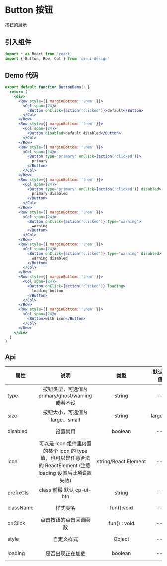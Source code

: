 # Button 按钮

按钮的展示

## 引入组件

```jsx
import * as React from 'react'
import { Button, Row, Col } from 'cp-ui-design'
```

## Demo 代码

```jsx
export default function ButtonDemo() {
  return (
    <div>
      <Row style={{ marginBottom: '1rem' }}>
        <Col span={24}>
          <Button onClick={action('clicked')}>default</Button>
        </Col>
      </Row>
      <Row style={{ marginBottom: '1rem' }}>
        <Col span={24}>
          <Button disabled>default disabled</Button>
        </Col>
      </Row>
      <Row style={{ marginBottom: '1rem' }}>
        <Col span={24}>
          <Button type="primary" onClick={action('clicked')}>
            primary
          </Button>
        </Col>
      </Row>
      <Row style={{ marginBottom: '1rem' }}>
        <Col span={24}>
          <Button type="primary" onClick={action('clicked')} disabled>
            primary disabled
          </Button>
        </Col>
      </Row>
      <Row style={{ marginBottom: '1rem' }}>
        <Col span={24}>
          <Button onClick={action('clicked')} type="warning">
            warning
          </Button>
        </Col>
      </Row>
      <Row style={{ marginBottom: '1rem' }}>
        <Col span={24}>
          <Button onClick={action('clicked')} type="warning" disabled>
            warning disabled
          </Button>
        </Col>
      </Row>
      <Row style={{ marginBottom: '1rem' }}>
        <Col span={24}>
          <Button onClick={action('clicked')} loading>
            loading button
          </Button>
        </Col>
      </Row>
      <Row style={{ marginBottom: '1rem' }}>
        <Col span={24}>
          <Button>with icon</Button>
        </Col>
      </Row>
    </div>
  )
}
```

## Api

| 属性      |                                                       说明                                                       |         类型         | 默认值 | 可选 |
| --------- | :--------------------------------------------------------------------------------------------------------------: | :------------------: | -----: | :--: |
| type      |                                按钮类型，可选值为 primary/ghost/warning 或者不设                                 |        string        |     -- |  --  |
| size      |                                         按钮大小，可选值为 large、small                                          |        string        |  large |  --  |
| disabled  |                                                     设置禁用                                                     |       boolean        |     -- |  --  |
| icon      | 可以是 Icon 组件里内置的某个 icon 的 type 值，也可以是任意合法的 ReactElement (注意: loading 设置后此项设置失效) | string/React.Element |     -- |  --  |
| prefixCls |                                            class 前缀 默认 cp-ui-btn                                             |        string        |     -- |  --  |
| className |                                                     样式类名                                                     |      fun():void      |     -- |  --  |
| onClick   |                                              点击按钮的点击回调函数                                              |     fun() : void     |     -- |  --  |
| style     |                                                    自定义样式                                                    |        Object        |     -- |  --  |
| loading   |                                                 是否出现正在加载                                                 |       boolean        |     -- |  --  |
